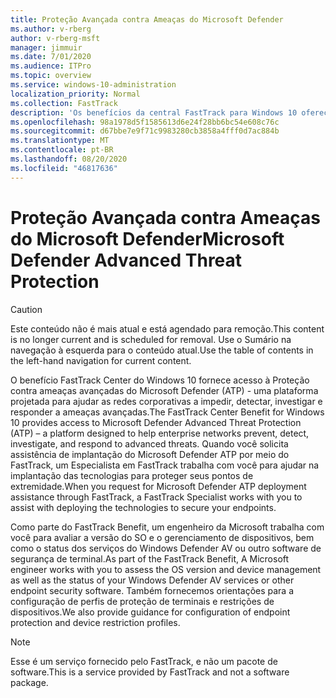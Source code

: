 ```yaml
---
title: Proteção Avançada contra Ameaças do Microsoft Defender
ms.author: v-rberg
author: v-rberg-msft
manager: jimmuir
ms.date: 7/01/2020
ms.audience: ITPro
ms.topic: overview
ms.service: windows-10-administration
localization_priority: Normal
ms.collection: FastTrack
description: 'Os benefícios da central FastTrack para Windows 10 oferecem acesso à proteção avançada contra ameaças (ATP) do Microsoft Defender: um novo serviço projetado para ajudar as redes corporativas a prevenir, detectar, investigar e responder a ameaças avançadas.'
ms.openlocfilehash: 98a1978d5f1585613d6e24f28bb6bc54e608c76c
ms.sourcegitcommit: d67bbe7e9f71c9983280cb3858a4fff0d7ac884b
ms.translationtype: MT
ms.contentlocale: pt-BR
ms.lasthandoff: 08/20/2020
ms.locfileid: "46817636"
---
```

# <a name="microsoft-defender-advanced-threat-protection"></a><span data-ttu-id="4dd18-103">Proteção Avançada contra Ameaças do Microsoft Defender</span><span class="sxs-lookup"><span data-stu-id="4dd18-103">Microsoft Defender Advanced Threat Protection</span></span>

> [!CAUTION]
> <span data-ttu-id="4dd18-104">Este conteúdo não é mais atual e está agendado para remoção.</span><span class="sxs-lookup"><span data-stu-id="4dd18-104">This content is no longer current and is scheduled for removal.</span></span> <span data-ttu-id="4dd18-105">Use o Sumário na navegação à esquerda para o conteúdo atual.</span><span class="sxs-lookup"><span data-stu-id="4dd18-105">Use the table of contents in the left-hand navigation for current content.</span></span>

<span data-ttu-id="4dd18-106">O benefício FastTrack Center do Windows 10 fornece acesso à Proteção contra ameaças avançadas do Microsoft Defender (ATP) - uma plataforma projetada para ajudar as redes corporativas a impedir, detectar, investigar e responder a ameaças avançadas.</span><span class="sxs-lookup"><span data-stu-id="4dd18-106">The FastTrack Center Benefit for Windows 10 provides access to Microsoft Defender Advanced Threat Protection (ATP) – a platform designed to help enterprise networks prevent, detect, investigate, and respond to advanced threats.</span></span> <span data-ttu-id="4dd18-107">Quando você solicita assistência de implantação do Microsoft Defender ATP por meio do FastTrack, um Especialista em FastTrack trabalha com você para ajudar na implantação das tecnologias para proteger seus pontos de extremidade.</span><span class="sxs-lookup"><span data-stu-id="4dd18-107">When you request for Microsoft Defender ATP deployment assistance through FastTrack, a FastTrack Specialist works with you to assist with deploying the technologies to secure your endpoints.</span></span>

<span data-ttu-id="4dd18-108">Como parte do FastTrack Benefit, um engenheiro da Microsoft trabalha com você para avaliar a versão do SO e o gerenciamento de dispositivos, bem como o status dos serviços do Windows Defender AV ou outro software de segurança de terminal.</span><span class="sxs-lookup"><span data-stu-id="4dd18-108">As part of the FastTrack Benefit, A Microsoft engineer works with you to assess the OS version and device management as well as the status of your Windows Defender AV services or other endpoint security software.</span></span> <span data-ttu-id="4dd18-109">Também fornecemos orientações para a configuração de perfis de proteção de terminais e restrições de dispositivos.</span><span class="sxs-lookup"><span data-stu-id="4dd18-109">We also provide guidance for configuration of endpoint protection and device restriction profiles.</span></span>  

> [!NOTE]
> <span data-ttu-id="4dd18-110">Esse é um serviço fornecido pelo FastTrack, e não um pacote de software.</span><span class="sxs-lookup"><span data-stu-id="4dd18-110">This is a service provided by FastTrack and not a software package.</span></span> 

